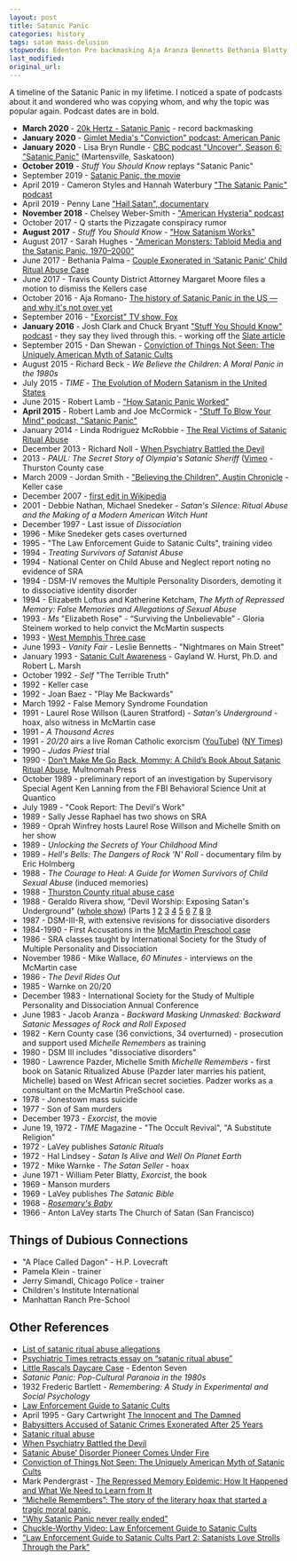 ```yaml
---
layout: post
title: Satanic Panic
categories: history
tags: satan mass-delusion
stopwords: Edenton Pre backmasking Aja Aranza Bennetts Bethania Blatty Bryn Chelsey Dagon Geraldo Kellers Ketcham LaVey Lanning Loftus Martensville McRobbie Multnomah Noll Padzer Palma Pendergrast PreSchool Quantico Rundle Shewan Simandl Thurston backmasking Holmberg Jonestown Pizzagate Stratford
last_modified:
original_url:
---
```


A timeline of the Satanic Panic in my lifetime. I noticed a spate of podcasts about it and wondered who was copying whom, and why the topic was popular again. Podcast dates are in bold.

* **March 2020** - [20k Hertz - Satanic Panic](https://www.20k.org/episodes/satanicpanic) - record backmasking
* **January 2020** - [Gimlet Media's "Conviction" podcast: American Panic](https://gimletmedia.com/shows/conviction)
* **January 2020** - Lisa Bryn Rundle - [CBC podcast "Uncover", Season 6: "Satanic Panic"](https://www.cbc.ca/radio/uncover/new-podcast-explores-how-satanic-panic-overtook-a-saskatchewan-town-1.5449917) (Martensville, Saskatoon)
* **October 2019** - *Stuff You Should Know* replays "Satanic Panic"
* September 2019 - [Satanic Panic, the movie](https://www.imdb.com/title/tt8510350/)
* April 2019 - Cameron Styles and Hannah Waterbury ["The Satanic Panic" podcast](https://www.satanicpanicpodcast.com/episodes)
* April 2019 - Penny Lane ["Hail Satan", documentary](https://www.hailsatanfilm.com)
* **November 2018** - Chelsey Weber-Smith - ["American Hysteria" podcast](https://www.stitcher.com/podcast/chelsey-webersmith/american-hysteria/e/57668940)
* October 2017 - Q starts the Pizzagate conspiracy rumor
* **August 2017** - *Stuff You Should Know* - ["How Satanism Works"](https://www.iheart.com/podcast/105-stuff-you-should-know-26940277/episode/how-satanism-works-29467653/)
* August 2017 - Sarah Hughes - ["American Monsters: Tabloid Media and the Satanic Panic, 1970–2000"](https://www.cambridge.org/core/journals/journal-of-american-studies/article/american-monsters-tabloid-media-and-the-satanic-panic-19702000/D674D558FA7399E91149BFCAB138792D)
* June 2017 - Bethania Palma - [Couple Exonerated in ‘Satanic Panic’ Child Ritual Abuse Case](https://www.snopes.com/news/2017/06/23/satanic-panic/)
* June 2017 - Travis County District Attorney Margaret Moore files a motion to dismiss the Kellers case
* October 2016 - Aja Romano- [The history of Satanic Panic in the US — and why it's not over yet](https://www.vox.com/2016/10/30/13413864/satanic-panic-ritual-abuse-history-explained)
* September 2016 - ["Exorcist" TV show, Fox](https://www.fox.com/the-exorcist/)
* **January 2016** - Josh Clark and Chuck Bryant ["Stuff You Should Know" podcast](https://www.iheart.com/podcast/105-stuff-you-should-know-26940277/episode/the-satanic-panic-of-the-1980s-29467671/) - they say they lived through this.  - working off the [Slate article](https://slate.com/technology/2014/01/fran-and-dan-keller-freed-two-of-the-last-victims-of-satanic-ritual-abuse-panic.html)
* September 2015 - Dan Shewan - [Conviction of Things Not Seen: The Uniquely American Myth of Satanic Cults](https://psmag.com/social-justice/make-a-cross-with-your-fingers-its-the-satanic-panic)
* August 2015 - Richard Beck - *We Believe the Children: A Moral Panic in the 1980s*
* July 2015 - *TIME* - [The Evolution of Modern Satanism in the United States](https://time.com/3973573/satanism-american-history/)
* June 2015 - Robert Lamb - ["How Satanic Panic Worked"](https://history.howstuffworks.com/historical-events/satanic-panic.htm)
* **April 2015** - Robert Lamb and Joe McCormick - ["Stuff To Blow Your Mind" podcast, "Satanic Panic"](https://www.iheart.com/podcast/stuff-to-blow-your-mind-21123915/episode/satanic-panic-30231888/)
* January 2014 - Linda Rodriguez McRobbie - [The Real Victims of Satanic Ritual Abuse](https://slate.com/technology/2014/01/fran-and-dan-keller-freed-two-of-the-last-victims-of-satanic-ritual-abuse-panic.html)
* December 2013 - Richard Noll - [When Psychiatry Battled the Devil](https://www.garygreenbergonline.com/w/wp-content/uploads/2013/12/Psychiatric_Times_-_When_Psychiatry_Battled_the_Devil_-_2013-12-06.pdf)
* 2013 - *PAUL: The Secret Story of Olympia's Satanic Sheriff* ([Vimeo](https://vimeo.com/48557671) - Thurston County case
* March 2009 - Jordan Smith - ["Believing the Children", Austin Chronicle](https://www.austinchronicle.com/news/2009-03-27/believing-the-children/) - Keller case
* December 2007 - [first edit in Wikipedia](https://rationalwiki.org/w/index.php?title=Satanic_Panic&oldid=94988)
* 2001 - Debbie Nathan, Michael Snedeker - *Satan's Silence: Ritual Abuse and the Making of a Modern American Witch Hunt*
* December 1997 - Last issue of *Dissociation*
* 1996 - Mike Snedeker gets cases overturned
* 1995 - "The Law Enforcement Guide to Satanic Cults", training video
* 1994 - *Treating Survivors of Satanist Abuse*
* 1994 - National Center on Child Abuse and Neglect report noting no evidence of SRA
* 1994 - DSM-IV removes the Multiple Personality Disorders, demoting it to dissociative identity disorder
* 1994 - Elizabeth Loftus and Katherine Ketcham, *The Myth of Repressed Memory: False Memories and Allegations of Sexual Abuse*
* 1993 - *Ms* "Elizabeth Rose" - “Surviving the Unbelievable” - Gloria Steinem worked to help convict the McMartin suspects
* 1993 - [West Memphis Three case](https://www.history.com/this-day-in-history/west-memphis-three-released-from-prison-after-18-years)
* June 1993 - *Vanity Fair* - Leslie Bennetts - "Nightmares on Main Street"
* January 1993 - [Satanic Cult Awareness](https://www.ojp.gov/pdffiles1/Photocopy/140554NCJRS.pdf) - Gayland W. Hurst, Ph.D. and Robert L. Marsh
* October 1992 - *Self* "The Terrible Truth"
* 1992 - Keller case
* 1992 - Joan Baez - "Play Me Backwards"
* March 1992 - False Memory Syndrome Foundation
* 1991 - Laurel Rose Willson (Lauren Stratford) - *Satan's Underground* - hoax, also witness in McMartin case
* 1991 - *A Thousand Acres*
* 1991 - *20/20* airs a live Roman Catholic exorcism ([YouTube](https://www.youtube.com/watch?v=L5-FW4wRnTE)) ([NY Times](https://www.nytimes.com/1991/04/05/news/the-rite-of-exorcism-on-20-20.html))
* 1990 - *Judas Priest* trial
* 1990 - [Don’t Make Me Go Back, Mommy: A Child’s Book About Satanic Ritual Abuse](http://awfullibrarybooks.net/satan-for-kids/), Multnomah Press
* October 1989 - preliminary report of an investigation by Supervisory Special Agent Ken Lanning from the FBI Behavioral Science Unit at Quantico
* July 1989 - "Cook Report: The Devil's Work"
* 1989 - Sally Jesse Raphael has two shows on SRA
* 1989 - Oprah Winfrey hosts Laurel Rose Willson and Michelle Smith on her show
* 1989 - *Unlocking the Secrets of Your Childhood Mind*
* 1989 - *Hell's Bells: The Dangers of Rock 'N' Roll* - documentary film by Eric Holmberg
* 1988 - *The Courage to Heal: A Guide for Women Survivors of Child Sexual Abuse* (induced memories)
* 1988 - [Thurston County ritual abuse case](https://en.wikipedia.org/wiki/Thurston_County_ritual_abuse_case)
* 1988 - Geraldo Rivera show, "Devil Worship: Exposing Satan's Underground" ([whole show](https://www.youtube.com/watch?v=0mytkRybjNI)) (Parts [1](https://www.youtube.com/watch?v=qocBf3_mmic) [2](https://www.youtube.com/watch?v=4kK4yAmwpCU) [3](https://www.youtube.com/watch?v=qnM95xmLoMY) [4](https://www.youtube.com/watch?v=YTY0p-yEo70) [5](https://www.youtube.com/watch?v=B5KaTXjMUaA) [6](https://www.youtube.com/watch?v=aGHulFE7-o0) [7](https://www.youtube.com/watch?v=WvjFzrH90pk) [8](https://www.youtube.com/watch?v=xDpZGBQ4h4k) [9](https://www.youtube.com/watch?v=v1Y8xWMxqus)
* 1987 - DSM-III-R, with extensive revisions for dissociative disorders
* 1984-1990 - First Accusations in the [McMartin Preschool case](https://en.wikipedia.org/wiki/McMartin_preschool_trial)
* 1986 - SRA classes taught by International Society for the Study of Multiple Personality and Dissociation
* November 1986 - Mike Wallace, *60 Minutes* - interviews on the McMartin case
* 1986 - *The Devil Rides Out*
* 1985 - Warnke on 20/20
* December 1983 - International Society for the Study of Multiple Personality and Dissociation Annual Conference
* June 1983 - Jacob Aranza - *Backward Masking Unmasked: Backward Satanic Messages of Rock and Roll Exposed*
* 1982 - Kern County case (36 convictions, 34 overturned) - prosecution and support used *Michelle Remembers* as training
* 1980 - DSM III includes "dissociative disorders"
* 1980 - Lawrence Pazder, Michelle Smith *Michelle Remembers* - first book on Satanic Ritualized Abuse (Pazder later marries his patient, Michelle) based on West African secret societies. Padzer works as a consultant on the McMartin PreSchool case.
* 1978 - Jonestown mass suicide
* 1977 - Son of Sam murders
* December 1973 - *Exorcist*, the movie
* June 19, 1972 - *TIME* Magazine - "The Occult Revival", "A Substitute Religion"
* 1972 - LaVey publishes *Satanic Rituals*
* 1972 - Hal Lindsey - *Satan Is Alive and Well On Planet Earth*
* 1972 - Mike Warnke - *The Satan Seller* - hoax
* June 1971 - William Peter Blatty, *Exorcist*, the book
* 1969 - Manson murders
* 1969 - LaVey publishes *The Satanic Bible*
* 1968 - *[Rosemary's Baby](https://www.imdb.com/title/tt0063522/)*
* 1966 - Anton LaVey starts The Church of Satan (San Francisco)

## Things of Dubious Connections

* "A Place Called Dagon" - H.P. Lovecraft
* Pamela Klein - trainer
* Jerry Simandl, Chicago Police - trainer
* Children's Institute International
* Manhattan Ranch Pre-School


## Other References

* [List of satanic ritual abuse allegations](https://en.wikipedia.org/wiki/List_of_satanic_ritual_abuse_allegations)
* [Psychiatric Times retracts essay on “satanic ritual abuse”](http://retractionwatch.com/2014/02/13/psychiatric-times-retracts-essay-on-satanic-ritual-abuse/)
* [Little Rascals Daycare Case](https://www.littlerascalsdaycarecase.org) - Edenton Seven
* *Satanic Panic: Pop-Cultural Paranoia in the 1980s*
* 1932 Frederic Bartlett - *Remembering: A Study in Experimental and Social Psychology*
* [Law Enforcement Guide to Satanic Cults](https://www.youtube.com/watch?v=NBf35HS6atU)
* April 1995 - Gary Cartwright [The Innocent and The Damned](https://www.texasmonthly.com/articles/the-innocent-and-the-damned/)
* [Babysitters Accused of Satanic Crimes Exonerated After 25 Years](https://www.history.com/news/babysitters-accused-of-satanic-crimes-exonerated-after-25-years)
* [Satanic ritual abuse](https://en.wikipedia.org/wiki/Satanic_ritual_abuse)
* [When Psychiatry Battled the Devil](https://www.garygreenbergonline.com/w/wp-content/uploads/2013/12/Psychiatric_Times_-_When_Psychiatry_Battled_the_Devil_-_2013-12-06.pdf)
* [Satanic Abuse’ Disorder Pioneer Comes Under Fire](https://www.latimes.com/archives/la-xpm-1999-mar-07-mn-14693-story.html)
* [Conviction of Things Not Seen: The Uniquely American Myth of Satanic Cults](https://psmag.com/social-justice/make-a-cross-with-your-fingers-its-the-satanic-panic)
* Mark Pendergrast - [The Repressed Memory Epidemic: How It Happened and What We Need to Learn from It](https://books.google.com/books?id=FdQ5DwAAQBAJ&pg=PA36&lpg=PA36&dq=*Ms*+“Surviving+the+Unbelievable”&source=bl&ots=igaxK3w8Yv&sig=ACfU3U32akupZCOEORnNqkLxWaGVKWPwRg&hl=en&sa=X&ved=2ahUKEwj72t2Zr8_oAhWDmHIEHTZ8AnIQ6AEwAHoECAgQKA#v=onepage&q=*Ms*%20“Surviving%20the%20Unbelievable”&f=false)
* [“Michelle Remembers”: The story of the literary hoax that started a tragic moral panic.](https://seanmunger.com/2014/11/06/michelle-remembers-the-story-of-the-literary-hoax-that-started-a-tragic-moral-panic/)
* ["Why Satanic Panic never really ended"](https://www.vox.com/culture/22358153/satanic-panic-ritual-abuse-history-conspiracy-theories-explained)
* [Chuckle-Worthy Video: Law Enforcement Guide to Satanic Cults](https://dangerousminds.net/comments/chuckle-worthy_video_law_enforcement_guide_to_satanic_cults)
* ["Law Enforcement Guide to Satanic Cults Part 2: Satanists Love Strolls Through the Park"](https://dangerousminds.net/comments/law_enforcement_guide_to_satanic_cults_part_2_satanists_love_strolls)
